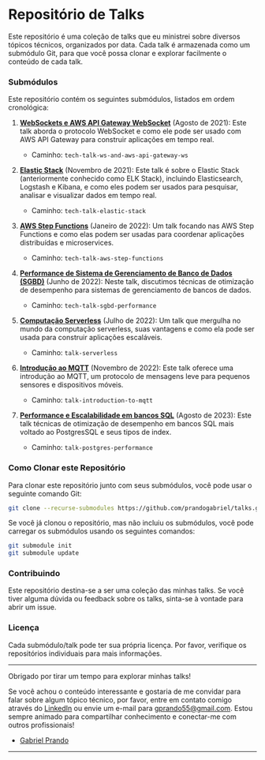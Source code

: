 # Repositório de Talks

Este repositório é uma coleção de talks que eu ministrei sobre diversos tópicos técnicos, organizados por data. Cada talk é armazenada como um submódulo Git, para que você possa clonar e explorar facilmente o conteúdo de cada talk.

### Submódulos

Este repositório contém os seguintes submódulos, listados em ordem cronológica:

1. **[WebSockets e AWS API Gateway WebSocket](https://github.com/prandogabriel/tech-talk-ws-and-aws-api-gateway-ws)** (Agosto de 2021): Este talk aborda o protocolo WebSocket e como ele pode ser usado com AWS API Gateway para construir aplicações em tempo real.
    - Caminho: `tech-talk-ws-and-aws-api-gateway-ws`
   
2. **[Elastic Stack](https://github.com/prandogabriel/tech-talk-elastic-stack)** (Novembro de 2021): Este talk é sobre o Elastic Stack (anteriormente conhecido como ELK Stack), incluindo Elasticsearch, Logstash e Kibana, e como eles podem ser usados para pesquisar, analisar e visualizar dados em tempo real.
    - Caminho: `tech-talk-elastic-stack`

3. **[AWS Step Functions](https://github.com/prandogabriel/tech-talk-aws-step-functions)** (Janeiro de 2022): Um talk focando nas AWS Step Functions e como elas podem ser usadas para coordenar aplicações distribuídas e microservices.
    - Caminho: `tech-talk-aws-step-functions`
   
4. **[Performance de Sistema de Gerenciamento de Banco de Dados (SGBD)](https://github.com/prandogabriel/tech-talk-sgbd-performance)** (Junho de 2022): Neste talk, discutimos técnicas de otimização de desempenho para sistemas de gerenciamento de bancos de dados.
    - Caminho: `tech-talk-sgbd-performance`
   
5. **[Computação Serverless](https://github.com/prandogabriel/talk-serverless)** (Julho de 2022): Um talk que mergulha no mundo da computação serverless, suas vantagens e como ela pode ser usada para construir aplicações escaláveis.
    - Caminho: `talk-serverless`
   
6. **[Introdução ao MQTT](https://github.com/prandogabriel/talk-introduction-to-mqtt)** (Novembro de 2022): Este talk oferece uma introdução ao MQTT, um protocolo de mensagens leve para pequenos sensores e dispositivos móveis.
    - Caminho: `talk-introduction-to-mqtt`
   
7. **[Performance e Escalabilidade em bancos SQL](https://github.com/prandogabriel/talk-postgres-performance)** (Agosto de 2023): Este talk técnicas de otimização de desempenho em bancos SQL mais voltado ao PostgresSQL e seus tipos de index.
    - Caminho: `talk-postgres-performance`

### Como Clonar este Repositório

Para clonar este repositório junto com seus submódulos, você pode usar o seguinte comando Git:

```sh
git clone --recurse-submodules https://github.com/prandogabriel/talks.git
```

Se você já clonou o repositório, mas não incluiu os submódulos, você pode carregar os submódulos usando os seguintes comandos:

```sh
git submodule init
git submodule update
```

### Contribuindo

Este repositório destina-se a ser uma coleção das minhas talks. Se você tiver alguma dúvida ou feedback sobre os talks, sinta-se à vontade para abrir um issue.

### Licença

Cada submódulo/talk pode ter sua própria licença. Por favor, verifique os repositórios individuais para mais informações.

---

Obrigado por tirar um tempo para explorar minhas talks!

Se você achou o conteúdo interessante e gostaria de me convidar para falar sobre algum tópico técnico, por favor, entre em contato comigo através do [LinkedIn](https://www.linkedin.com/in/prandogabriel/) ou envie um e-mail para gprando55@gmail.com. Estou sempre animado para compartilhar conhecimento e conectar-me com outros profissionais!

- [Gabriel Prando](https://www.linkedin.com/in/prandogabriel/)

---